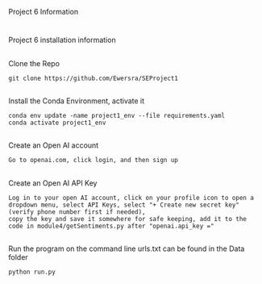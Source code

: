 Project 6 Information

#
Project 6 installation information <br>

##
Clone the Repo

```
git clone https://github.com/Ewersra/SEProject1
```

##
Install the Conda Environment, activate it

```
conda env update -name project1_env --file requirements.yaml
conda activate project1_env
```

##
Create an Open AI account

```
Go to openai.com, click login, and then sign up
```

##
Create an Open AI API Key

```
Log in to your open AI account, click on your profile icon to open a dropdown menu, select API Keys, select "+ Create new secret key" (verify phone number first if needed),
copy the key and save it somewhere for safe keeping, add it to the code in module4/getSentiments.py after "openai.api_key ="
```

##
Run the program on the command line
urls.txt can be found in the Data folder

```
python run.py
``` 
